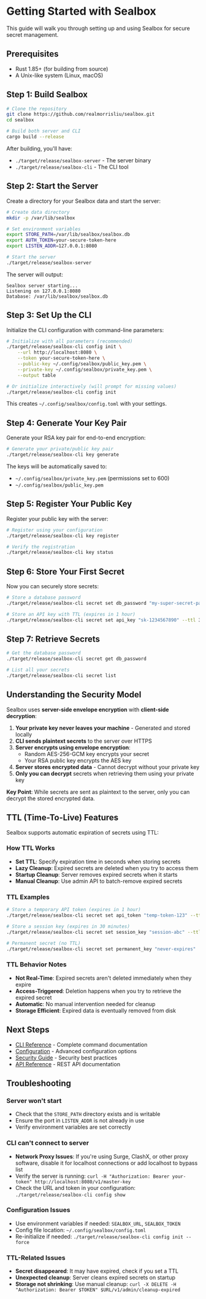 # Getting Started with Sealbox

This guide will walk you through setting up and using Sealbox for secure secret management.

## Prerequisites

- Rust 1.85+ (for building from source)
- A Unix-like system (Linux, macOS)

## Step 1: Build Sealbox

```bash
# Clone the repository
git clone https://github.com/realmorrisliu/sealbox.git
cd sealbox

# Build both server and CLI
cargo build --release
```

After building, you'll have:
- `./target/release/sealbox-server` - The server binary
- `./target/release/sealbox-cli` - The CLI tool

## Step 2: Start the Server

Create a directory for your Sealbox data and start the server:

```bash
# Create data directory
mkdir -p /var/lib/sealbox

# Set environment variables
export STORE_PATH=/var/lib/sealbox/sealbox.db
export AUTH_TOKEN=your-secure-token-here
export LISTEN_ADDR=127.0.0.1:8080

# Start the server
./target/release/sealbox-server
```

The server will output:
```
Sealbox server starting...
Listening on 127.0.0.1:8080
Database: /var/lib/sealbox/sealbox.db
```

## Step 3: Set Up the CLI

Initialize the CLI configuration with command-line parameters:

```bash
# Initialize with all parameters (recommended)
./target/release/sealbox-cli config init \
    --url http://localhost:8080 \
    --token your-secure-token-here \
    --public-key ~/.config/sealbox/public_key.pem \
    --private-key ~/.config/sealbox/private_key.pem \
    --output table

# Or initialize interactively (will prompt for missing values)
./target/release/sealbox-cli config init
```

This creates `~/.config/sealbox/config.toml` with your settings.

## Step 4: Generate Your Key Pair

Generate your RSA key pair for end-to-end encryption:

```bash
# Generate your private/public key pair
./target/release/sealbox-cli key generate
```

The keys will be automatically saved to:
- `~/.config/sealbox/private_key.pem` (permissions set to 600)
- `~/.config/sealbox/public_key.pem`

## Step 5: Register Your Public Key

Register your public key with the server:

```bash
# Register using your configuration
./target/release/sealbox-cli key register

# Verify the registration
./target/release/sealbox-cli key status
```

## Step 6: Store Your First Secret

Now you can securely store secrets:

```bash
# Store a database password
./target/release/sealbox-cli secret set db_password "my-super-secret-password"

# Store an API key with TTL (expires in 1 hour)
./target/release/sealbox-cli secret set api_key "sk-1234567890" --ttl 3600
```

## Step 7: Retrieve Secrets

```bash
# Get the database password
./target/release/sealbox-cli secret get db_password

# List all your secrets
./target/release/sealbox-cli secret list
```

## Understanding the Security Model

Sealbox uses **server-side envelope encryption** with **client-side decryption**:

1. **Your private key never leaves your machine** - Generated and stored locally
2. **CLI sends plaintext secrets** to the server over HTTPS
3. **Server encrypts using envelope encryption**:
   - Random AES-256-GCM key encrypts your secret
   - Your RSA public key encrypts the AES key
4. **Server stores encrypted data** - Cannot decrypt without your private key
5. **Only you can decrypt** secrets when retrieving them using your private key

**Key Point**: While secrets are sent as plaintext to the server, only you can decrypt the stored encrypted data.

## TTL (Time-To-Live) Features

Sealbox supports automatic expiration of secrets using TTL:

### How TTL Works
- **Set TTL**: Specify expiration time in seconds when storing secrets
- **Lazy Cleanup**: Expired secrets are deleted when you try to access them
- **Startup Cleanup**: Server removes expired secrets when it starts
- **Manual Cleanup**: Use admin API to batch-remove expired secrets

### TTL Examples
```bash
# Store a temporary API token (expires in 1 hour)
./target/release/sealbox-cli secret set api_token "temp-token-123" --ttl 3600

# Store a session key (expires in 30 minutes)
./target/release/sealbox-cli secret set session_key "session-abc" --ttl 1800

# Permanent secret (no TTL)
./target/release/sealbox-cli secret set permanent_key "never-expires"
```

### TTL Behavior Notes
- **Not Real-Time**: Expired secrets aren't deleted immediately when they expire
- **Access-Triggered**: Deletion happens when you try to retrieve the expired secret
- **Automatic**: No manual intervention needed for cleanup
- **Storage Efficient**: Expired data is eventually removed from disk

## Next Steps

- [CLI Reference](cli-reference.md) - Complete command documentation
- [Configuration](configuration.md) - Advanced configuration options
- [Security Guide](security.md) - Security best practices
- [API Reference](api-reference.md) - REST API documentation

## Troubleshooting

### Server won't start
- Check that the `STORE_PATH` directory exists and is writable
- Ensure the port in `LISTEN_ADDR` is not already in use
- Verify environment variables are set correctly

### CLI can't connect to server
- **Network Proxy Issues**: If you're using Surge, ClashX, or other proxy software, disable it for localhost connections or add localhost to bypass list
- Verify the server is running: `curl -H "Authorization: Bearer your-token" http://localhost:8080/v1/master-key`
- Check the URL and token in your configuration: `./target/release/sealbox-cli config show`

### Configuration Issues
- Use environment variables if needed: `SEALBOX_URL`, `SEALBOX_TOKEN`
- Config file location: `~/.config/sealbox/config.toml`
- Re-initialize if needed: `./target/release/sealbox-cli config init --force`

### TTL-Related Issues
- **Secret disappeared**: It may have expired, check if you set a TTL
- **Unexpected cleanup**: Server cleans expired secrets on startup
- **Storage not shrinking**: Use manual cleanup: `curl -X DELETE -H "Authorization: Bearer $TOKEN" $URL/v1/admin/cleanup-expired`